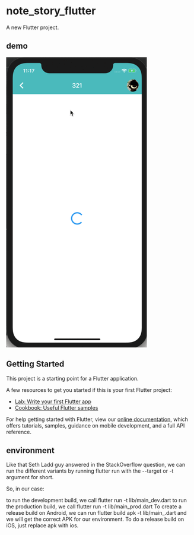 # note_story_flutter

A new Flutter project.

## demo

![](./LtwS9kJxIy.gif)

## Getting Started

This project is a starting point for a Flutter application.

A few resources to get you started if this is your first Flutter project:

- [Lab: Write your first Flutter app](https://flutter.dev/docs/get-started/codelab)
- [Cookbook: Useful Flutter samples](https://flutter.dev/docs/cookbook)

For help getting started with Flutter, view our
[online documentation](https://flutter.dev/docs), which offers tutorials,
samples, guidance on mobile development, and a full API reference.

## environment
Like that Seth Ladd guy answered in the StackOverflow question, we can run the different variants by running flutter run with the --target or -t argument for short.

So, in our case:

to run the development build, we call flutter run -t lib/main_dev.dart
to run the production build, we call flutter run -t lib/main_prod.dart
To create a release build on Android, we can run flutter build apk -t lib/main_<environment>.dart and we will get the correct APK for our environment. To do a release build on iOS, just replace apk with ios.
